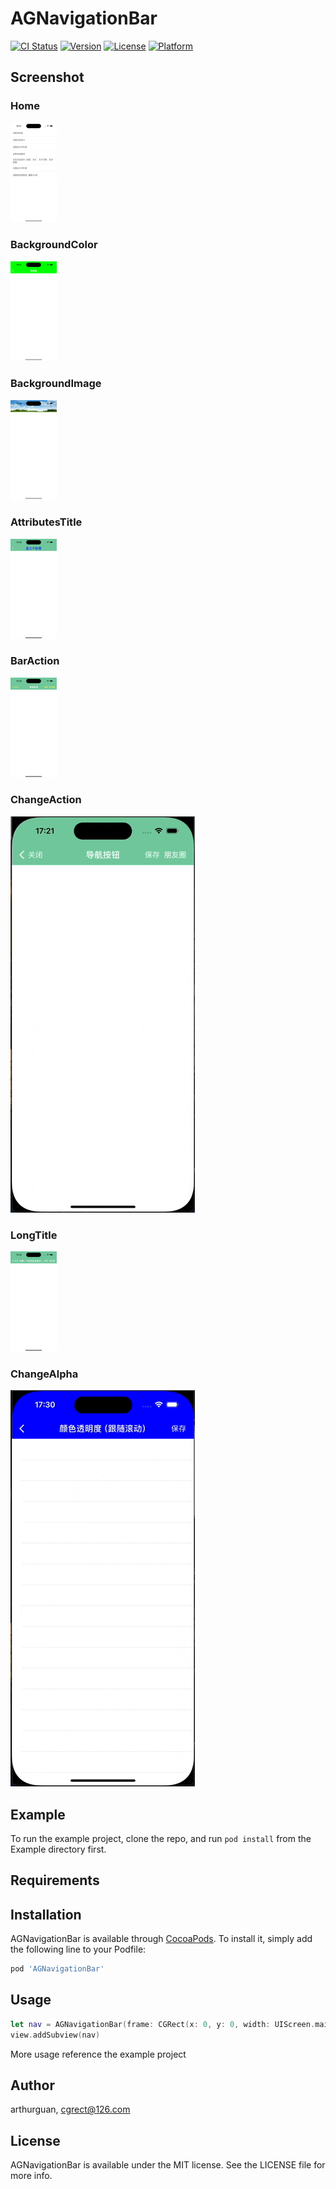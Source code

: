 # AGNavigationBar

[![CI Status](https://img.shields.io/travis/arthurguan/AGNavigationBar.svg?style=flat)](https://travis-ci.org/arthurguan/AGNavigationBar)
[![Version](https://img.shields.io/cocoapods/v/AGNavigationBar.svg?style=flat)](https://cocoapods.org/pods/AGNavigationBar)
[![License](https://img.shields.io/cocoapods/l/AGNavigationBar.svg?style=flat)](https://cocoapods.org/pods/AGNavigationBar)
[![Platform](https://img.shields.io/cocoapods/p/AGNavigationBar.svg?style=flat)](https://cocoapods.org/pods/AGNavigationBar)

## Screenshot
### Home
<img src="./Screenshot/1.png" alt="1" style="zoom:25%;" />

### BackgroundColor

<img src="./Screenshot/2.png" alt="2" style="zoom:25%;" />

### BackgroundImage

<img src="./Screenshot/3.png" alt="3" style="zoom:25%;" />

### AttributesTitle

<img src="./Screenshot/4.png" alt="4" style="zoom:25%;" />

### BarAction

<img src="./Screenshot/5.png" alt="5" style="zoom:25%;" />

### ChangeAction

![7](./Screenshot/7.gif)

### LongTitle

<img src="./Screenshot/6.png" alt="6" style="zoom:25%;" />

### ChangeAlpha

![8](./Screenshot/8.gif)

## Example

To run the example project, clone the repo, and run `pod install` from the Example directory first.

## Requirements

## Installation

AGNavigationBar is available through [CocoaPods](https://cocoapods.org). To install
it, simply add the following line to your Podfile:

```ruby
pod 'AGNavigationBar'
```

## Usage

```swift
let nav = AGNavigationBar(frame: CGRect(x: 0, y: 0, width: UIScreen.main.bounds.width, height: 88))
view.addSubview(nav)
```

More usage reference the example project

## Author

arthurguan, cgrect@126.com

## License

AGNavigationBar is available under the MIT license. See the LICENSE file for more info.
